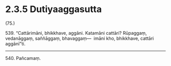 

# 2.3.5 Dutiyaaggasutta




(75.)

539\. “Cattārimāni, bhikkhave, aggāni. Katamāni cattāri? Rūpaggaṃ, vedanāggaṃ, saññāggaṃ, bhavaggaṃ—  imāni kho, bhikkhave, cattāri aggānī”ti.

---

540\. Pañcamaṃ.





